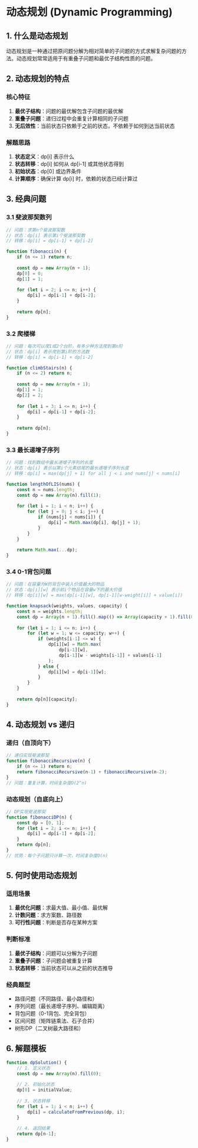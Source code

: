 # 动态规划 (Dynamic Programming)

## 1. 什么是动态规划

动态规划是一种通过把原问题分解为相对简单的子问题的方式求解复杂问题的方法。动态规划常常适用于有重叠子问题和最优子结构性质的问题。

## 2. 动态规划的特点

### 核心特征
1. **最优子结构**：问题的最优解包含子问题的最优解
2. **重叠子问题**：递归过程中会重复计算相同的子问题
3. **无后效性**：当前状态只依赖于之前的状态，不依赖于如何到达当前状态

### 解题思路
1. **状态定义**：dp[i] 表示什么
2. **状态转移**：dp[i] 如何从 dp[i-1] 或其他状态得到
3. **初始状态**：dp[0] 或边界条件
4. **计算顺序**：确保计算 dp[i] 时，依赖的状态已经计算过

## 3. 经典问题

### 3.1 斐波那契数列
```javascript
// 问题：求第n个斐波那契数
// 状态：dp[i] 表示第i个斐波那契数
// 转移：dp[i] = dp[i-1] + dp[i-2]

function fibonacci(n) {
    if (n <= 1) return n;
    
    const dp = new Array(n + 1);
    dp[0] = 0;
    dp[1] = 1;
    
    for (let i = 2; i <= n; i++) {
        dp[i] = dp[i-1] + dp[i-2];
    }
    
    return dp[n];
}
```

### 3.2 爬楼梯
```javascript
// 问题：每次可以爬1或2个台阶，有多少种方法爬到第n阶
// 状态：dp[i] 表示爬到第i阶的方法数
// 转移：dp[i] = dp[i-1] + dp[i-2]

function climbStairs(n) {
    if (n <= 2) return n;
    
    const dp = new Array(n + 1);
    dp[1] = 1;
    dp[2] = 2;
    
    for (let i = 3; i <= n; i++) {
        dp[i] = dp[i-1] + dp[i-2];
    }
    
    return dp[n];
}
```

### 3.3 最长递增子序列
```javascript
// 问题：找到数组中最长递增子序列的长度
// 状态：dp[i] 表示以第i个元素结尾的最长递增子序列长度
// 转移：dp[i] = max(dp[j] + 1) for all j < i and nums[j] < nums[i]

function lengthOfLIS(nums) {
    const n = nums.length;
    const dp = new Array(n).fill(1);
    
    for (let i = 1; i < n; i++) {
        for (let j = 0; j < i; j++) {
            if (nums[j] < nums[i]) {
                dp[i] = Math.max(dp[i], dp[j] + 1);
            }
        }
    }
    
    return Math.max(...dp);
}
```

### 3.4 0-1背包问题
```javascript
// 问题：在容量为W的背包中装入价值最大的物品
// 状态：dp[i][w] 表示前i个物品在容量w下的最大价值
// 转移：dp[i][w] = max(dp[i-1][w], dp[i-1][w-weight[i]] + value[i])

function knapsack(weights, values, capacity) {
    const n = weights.length;
    const dp = Array(n + 1).fill().map(() => Array(capacity + 1).fill(0));
    
    for (let i = 1; i <= n; i++) {
        for (let w = 1; w <= capacity; w++) {
            if (weights[i-1] <= w) {
                dp[i][w] = Math.max(
                    dp[i-1][w],
                    dp[i-1][w - weights[i-1]] + values[i-1]
                );
            } else {
                dp[i][w] = dp[i-1][w];
            }
        }
    }
    
    return dp[n][capacity];
}
```

## 4. 动态规划 vs 递归

### 递归（自顶向下）
```javascript
// 递归实现斐波那契
function fibonacciRecursive(n) {
    if (n <= 1) return n;
    return fibonacciRecursive(n-1) + fibonacciRecursive(n-2);
}
// 问题：重复计算，时间复杂度O(2^n)
```

### 动态规划（自底向上）
```javascript
// DP实现斐波那契
function fibonacciDP(n) {
    const dp = [0, 1];
    for (let i = 2; i <= n; i++) {
        dp[i] = dp[i-1] + dp[i-2];
    }
    return dp[n];
}
// 优势：每个子问题只计算一次，时间复杂度O(n)
```

## 5. 何时使用动态规划

### 适用场景
1. **最优化问题**：求最大值、最小值、最优解
2. **计数问题**：求方案数、路径数
3. **可行性问题**：判断是否存在某种方案

### 判断标准
1. **最优子结构**：问题可以分解为子问题
2. **重叠子问题**：子问题会被重复计算
3. **状态转移**：当前状态可以从之前的状态推导

### 经典题型
- 路径问题（不同路径、最小路径和）
- 序列问题（最长递增子序列、编辑距离）
- 背包问题（0-1背包、完全背包）
- 区间问题（矩阵链乘法、石子合并）
- 树形DP（二叉树最大路径和）

## 6. 解题模板

```javascript
function dpSolution() {
    // 1. 定义状态
    const dp = new Array(n).fill(0);
    
    // 2. 初始化状态
    dp[0] = initialValue;
    
    // 3. 状态转移
    for (let i = 1; i < n; i++) {
        dp[i] = calculateFromPrevious(dp, i);
    }
    
    // 4. 返回结果
    return dp[n-1];
}
```
